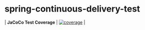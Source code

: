 # spring-continuous-delivery-test


| __JaCoCo Test Coverage__ | [![coverage](https://github.com/cb-priya/spring-continuous-delivery-test/blob/master/.github/badges/jacoco.svg)](https://github.com/cb-priya/spring-continuous-delivery-test/actions/workflows/build.yml) |
